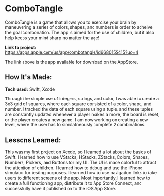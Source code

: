 # ComboTangle
ComboTangle is a game that allows you to exercise your brain by maneuvering a series of colors, shapes, and numbers in order to acheive the goal combonation. The app is aimed for the use of children, but it also
help keeps your mind sharp no matter the age!

**Link to project:** [https://apps.apple.com/us/app/combotangle/id6680155415?uo=4
](https://apps.apple.com/us/app/combotangle/id6680155415?uo=4)

The link above is the app available for download on the AppStore.
## How It's Made:

**Tech used:** Swift, Xcode

Through the simple use of integers, strings, and color, I was able to create a 3x3 grid of squares, where each square consisted of a color, shape, and number. I tracked the data of each square using a tuple, and these tuples 
are constantly updated whenever a player makes a move, the board is reset, or the player creates a new game. I am now working on creating a new level, where the user has to simulatneously complete 2 combinations.

## Lessons Learned:

This was my first project on Xcode, so I learned a lot about the basics of Swift. I learned how to use VStacks, HStacks, ZStacks, Colors, Shapes, Numbers, Pickers, and Buttons for my UI. The UI is made colorful to attract
the attention of children. I learned how to debug and use the iPhone simulator for testing purposes. I learned how to use navigation links to take users to different screens of the app. Most importantly, I learned how to create
a full functioning app, distribute it to App Store Connect, and successfully have it published on to the iOS App Store.
